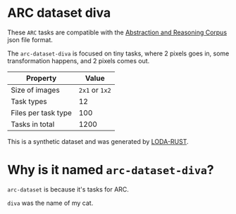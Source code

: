 # ARC dataset diva

These `ARC` tasks are compatible with the [Abstraction and Reasoning Corpus](https://github.com/fchollet/ARC) json file format.

The `arc-dataset-diva` is focused on tiny tasks, where 2 pixels goes in, some transformation happens, and 2 pixels comes out.

| Property            | Value          |
|---------------------|----------------|
| Size of images      | `2x1` or `1x2` |
| Task types          | 12             |
| Files per task type | 100            |
| Tasks in total      | 1200           |

This is a synthetic dataset and was generated by [LODA-RUST](https://github.com/loda-lang/loda-rust).

# Why is it named `arc-dataset-diva`?

`arc-dataset` is because it's tasks for ARC.

`diva` was the name of my cat.

